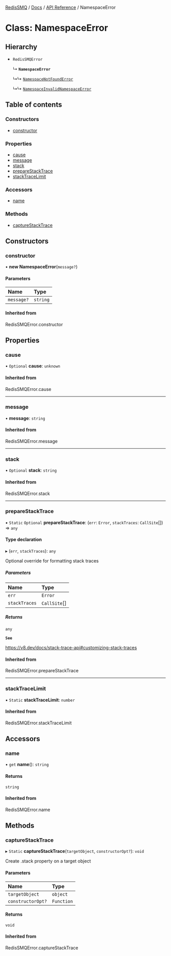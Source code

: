 [RedisSMQ](../../../README.md) / [Docs](../../README.md) / [API Reference](../README.md) / NamespaceError

# Class: NamespaceError

## Hierarchy

- `RedisSMQError`

  ↳ **`NamespaceError`**

  ↳↳ [`NamespaceNotFoundError`](NamespaceNotFoundError.md)

  ↳↳ [`NamespaceInvalidNamespaceError`](NamespaceInvalidNamespaceError.md)

## Table of contents

### Constructors

- [constructor](NamespaceError.md#constructor)

### Properties

- [cause](NamespaceError.md#cause)
- [message](NamespaceError.md#message)
- [stack](NamespaceError.md#stack)
- [prepareStackTrace](NamespaceError.md#preparestacktrace)
- [stackTraceLimit](NamespaceError.md#stacktracelimit)

### Accessors

- [name](NamespaceError.md#name)

### Methods

- [captureStackTrace](NamespaceError.md#capturestacktrace)

## Constructors

### constructor

• **new NamespaceError**(`message?`)

#### Parameters

| Name | Type |
| :------ | :------ |
| `message?` | `string` |

#### Inherited from

RedisSMQError.constructor

## Properties

### cause

• `Optional` **cause**: `unknown`

#### Inherited from

RedisSMQError.cause

___

### message

• **message**: `string`

#### Inherited from

RedisSMQError.message

___

### stack

• `Optional` **stack**: `string`

#### Inherited from

RedisSMQError.stack

___

### prepareStackTrace

▪ `Static` `Optional` **prepareStackTrace**: (`err`: `Error`, `stackTraces`: `CallSite`[]) => `any`

#### Type declaration

▸ (`err`, `stackTraces`): `any`

Optional override for formatting stack traces

##### Parameters

| Name | Type |
| :------ | :------ |
| `err` | `Error` |
| `stackTraces` | `CallSite`[] |

##### Returns

`any`

**`See`**

https://v8.dev/docs/stack-trace-api#customizing-stack-traces

#### Inherited from

RedisSMQError.prepareStackTrace

___

### stackTraceLimit

▪ `Static` **stackTraceLimit**: `number`

#### Inherited from

RedisSMQError.stackTraceLimit

## Accessors

### name

• `get` **name**(): `string`

#### Returns

`string`

#### Inherited from

RedisSMQError.name

## Methods

### captureStackTrace

▸ `Static` **captureStackTrace**(`targetObject`, `constructorOpt?`): `void`

Create .stack property on a target object

#### Parameters

| Name | Type |
| :------ | :------ |
| `targetObject` | `object` |
| `constructorOpt?` | `Function` |

#### Returns

`void`

#### Inherited from

RedisSMQError.captureStackTrace
